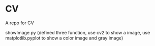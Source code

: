 # CV
A repo for CV

showImage.py (defined three function, use cv2 to show a image, use matplotlib.pyplot to show a color image and gray image)